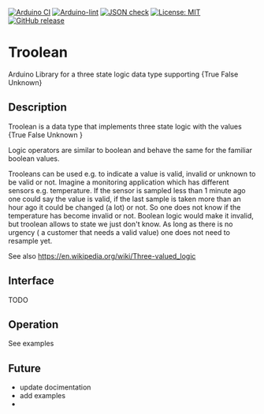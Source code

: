 
[![Arduino CI](https://github.com/RobTillaart/Troolean/workflows/Arduino%20CI/badge.svg)](https://github.com/marketplace/actions/arduino_ci)
[![Arduino-lint](https://github.com/RobTillaart/Troolean/actions/workflows/arduino-lint.yml/badge.svg)](https://github.com/RobTillaart/Troolean/actions/workflows/arduino-lint.yml)
[![JSON check](https://github.com/RobTillaart/Troolean/actions/workflows/jsoncheck.yml/badge.svg)](https://github.com/RobTillaart/Troolean/actions/workflows/jsoncheck.yml)
[![License: MIT](https://img.shields.io/badge/license-MIT-green.svg)](https://github.com/RobTillaart/Troolean/blob/master/LICENSE)
[![GitHub release](https://img.shields.io/github/release/RobTillaart/Troolean.svg?maxAge=3600)](https://github.com/RobTillaart/Troolean/releases)


# Troolean

Arduino Library for a three state logic data type supporting {True False Unknown}


## Description

Troolean is a data type that implements three state logic with the values 
{True False Unknown }

Logic operators are similar to boolean and behave the same for the familiar boolean values.

Trooleans can be used e.g. to indicate a value is valid, invalid or unknown to be valid or not.
Imagine a monitoring application which has different sensors e.g. temperature. If the sensor 
is sampled less than 1 minute ago one could say the value is valid, if the last sample is taken 
more than an hour ago it could be changed (a lot) or not. So one does not know if the temperature
has become invalid or not. Boolean logic would make it invalid, but troolean allows to state we
just don't know. As long as there is no urgency ( a customer that needs a valid value) 
one does not need to resample yet.

See also https://en.wikipedia.org/wiki/Three-valued_logic


## Interface


 TODO


## Operation

See examples


## Future

- update docimentation
- add examples
- 

